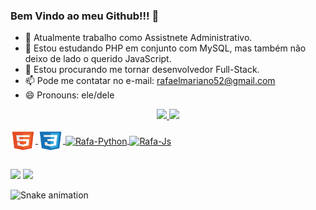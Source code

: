 ### Bem Vindo ao meu Github!!! 👋



- 🔭 Atualmente trabalho como Assistnete Administrativo.
- 🌱 Estou estudando PHP em conjunto com MySQL, mas também não deixo de lado o querido JavaScript.
- 👯 Estou procurando me tornar desenvolvedor Full-Stack.
- 📫 Pode me contatar no e-mail: rafaelmariano52@gmail.com
- 😄 Pronouns: ele/dele

<div align="center">
  <a href="https://github.com/Rafael-Mariano-1990">
  <img height="180em" src="https://github-readme-stats.vercel.app/api?username=Rafael-Mariano-1990&show_icons=true&theme=github_dark&include_all_commits=true&count_private=true"/>
  <img height="180em" src="https://github-readme-stats.vercel.app/api/top-langs/?username=Rafael-Mariano-1990&langs_count=8&theme=github_dark"/>
</div>
<div style="display: inline_block"><br>
  <img align="center" alt="Rafa-HTML" height="30" width="40" src="https://raw.githubusercontent.com/devicons/devicon/master/icons/html5/html5-original.svg">
  <img align="center" alt="Rafa-CSS" height="30" width="40" src="https://raw.githubusercontent.com/devicons/devicon/master/icons/css3/css3-original.svg">
  <img align="center" alt="Rafa-Python" height="30" width="40" src="https://cdn.jsdelivr.net/gh/devicons/devicon/icons/php/php-original.svg">
  <img align="center" alt="Rafa-Js" height="30" width="40" src="https://cdn.jsdelivr.net/gh/devicons/devicon/icons/mysql/mysql-plain.svg">
  
</div>

##

<div> 
  <a href = "mailto:rafaelmariano52@gmail.com"><img src="https://img.shields.io/badge/-Gmail-%23333?style=for-the-badge&logo=gmail&logoColor=white" target="_blank"></a>
  <a href="https://www.linkedin.com/in/rafael-mariano-28ba5270/" target="_blank"><img src="https://img.shields.io/badge/-LinkedIn-%230077B5?style=for-the-badge&logo=linkedin&logoColor=white" target="_blank"></a> 
  
  ![Snake animation](https://github.com/Rafael-Mariano-1990/Rafael-Mariano-1990/blob/output/github-contribution-grid-snake.svg)
  
</div>

